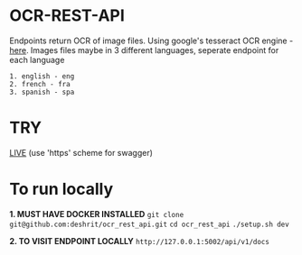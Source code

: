 # OCR-REST-API
Endpoints return OCR of image files.
Using google's tesseract OCR engine - [here](https://github.com/tesseract-ocr/tesseract).
Images files maybe in 3 different languages,
seperate endpoint for each language

    1. english - eng 
    2. french - fra
    3. spanish - spa 

# TRY
[LIVE](https://ocr-rest-api.azurewebsites.net/api/v1/docs/)
(use 'https' scheme for swagger)

# To run locally
**1. MUST HAVE DOCKER INSTALLED**
`git clone git@github.com:deshrit/ocr_rest_api.git`
`cd ocr_rest_api`
`./setup.sh dev`

**2. TO VISIT ENDPOINT LOCALLY**
`http://127.0.0.1:5002/api/v1/docs`